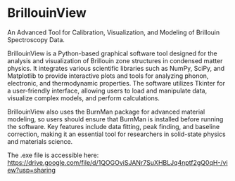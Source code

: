 # BrillouinView
An Advanced Tool for Calibration, Visualization, and Modeling of Brillouin Spectroscopy Data.

BrillouinView is a Python-based graphical software tool designed for the analysis and visualization of Brillouin zone structures in condensed matter physics. It integrates various scientific libraries such as NumPy, SciPy, and Matplotlib to provide interactive plots and tools for analyzing phonon, electronic, and thermodynamic properties. The software utilizes Tkinter for a user-friendly interface, allowing users to load and manipulate data, visualize complex models, and perform calculations.

BrillouinView also uses the BurnMan package for advanced material modeling, so users should ensure that BurnMan is installed before running the software. Key features include data fitting, peak finding, and baseline correction, making it an essential tool for researchers in solid-state physics and materials science.

The .exe file is accessible here:
https://drive.google.com/file/d/1QOGOviSJANr7SuXHBLJq4nptf2gQ0qH-/view?usp=sharing  
